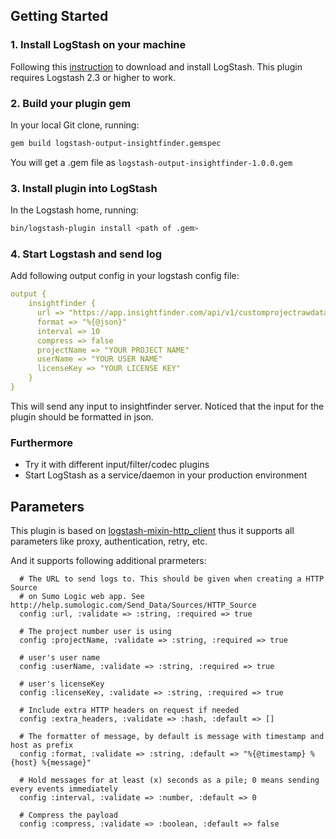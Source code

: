 ## Getting Started

### 1. Install LogStash on your machine
Following this [instruction](https://www.elastic.co/guide/en/logstash/current/getting-started-with-logstash.html) to download and install LogStash. This plugin requires Logstash 2.3 or higher to work.

### 2. Build your plugin gem
In your local Git clone, running:
```sh
gem build logstash-output-insightfinder.gemspec
```
You will get a .gem file as `logstash-output-insightfinder-1.0.0.gem`

### 3. Install plugin into LogStash
In the Logstash home, running:
```sh
bin/logstash-plugin install <path of .gem>
```

### 4. Start Logstash and send log
Add following output config in your logstash config file:
```yml
output {
    insightfinder {
      url => "https://app.insightfinder.com/api/v1/customprojectrawdata"
      format => "%{@json}"
      interval => 10
      compress => false
      projectName => "YOUR PROJECT NAME"
      userName => "YOUR USER NAME"
      licenseKey => "YOUR LICENSE KEY"
    }
}
```
This will send any input to insightfinder server. Noticed that the input for the plugin should be formatted in json.

### Furthermore
- Try it with different input/filter/codec plugins
- Start LogStash as a service/daemon in your production environment

## Parameters
This plugin is based on [logstash-mixin-http_client](https://github.com/logstash-plugins/logstash-mixin-http_client) thus it supports all parameters like proxy, authentication, retry, etc.

And it supports following additional prarmeters:
```
  # The URL to send logs to. This should be given when creating a HTTP Source
  # on Sumo Logic web app. See http://help.sumologic.com/Send_Data/Sources/HTTP_Source
  config :url, :validate => :string, :required => true

  # The project number user is using
  config :projectName, :validate => :string, :required => true

  # user's user name
  config :userName, :validate => :string, :required => true

  # user's licenseKey
  config :licenseKey, :validate => :string, :required => true

  # Include extra HTTP headers on request if needed
  config :extra_headers, :validate => :hash, :default => []

  # The formatter of message, by default is message with timestamp and host as prefix
  config :format, :validate => :string, :default => "%{@timestamp} %{host} %{message}"

  # Hold messages for at least (x) seconds as a pile; 0 means sending every events immediately  
  config :interval, :validate => :number, :default => 0

  # Compress the payload
  config :compress, :validate => :boolean, :default => false

```

